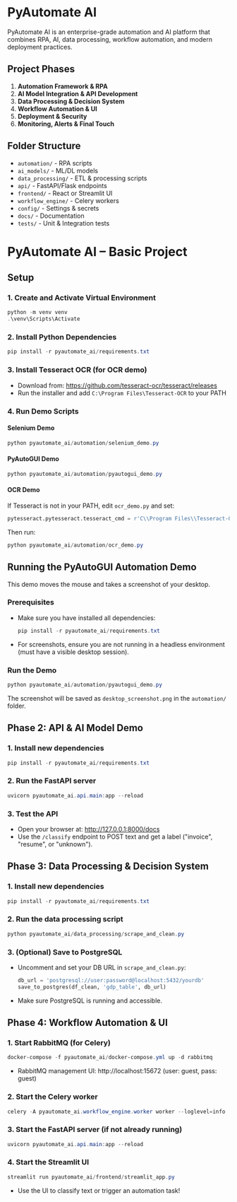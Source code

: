 # PyAutomate AI

PyAutomate AI is an enterprise-grade automation and AI platform that combines RPA, AI, data processing, workflow automation, and modern deployment practices.

## Project Phases

1. **Automation Framework & RPA**
2. **AI Model Integration & API Development**
3. **Data Processing & Decision System**
4. **Workflow Automation & UI**
5. **Deployment & Security**
6. **Monitoring, Alerts & Final Touch**

## Folder Structure

- `automation/` - RPA scripts
- `ai_models/` - ML/DL models
- `data_processing/` - ETL & processing scripts
- `api/` - FastAPI/Flask endpoints
- `frontend/` - React or Streamlit UI
- `workflow_engine/` - Celery workers
- `config/` - Settings & secrets
- `docs/` - Documentation
- `tests/` - Unit & Integration tests

# PyAutomate AI – Basic Project

## Setup

### 1. Create and Activate Virtual Environment
```powershell
python -m venv venv
.\venv\Scripts\Activate
```

### 2. Install Python Dependencies
```powershell
pip install -r pyautomate_ai/requirements.txt
```

### 3. Install Tesseract OCR (for OCR demo)
- Download from: https://github.com/tesseract-ocr/tesseract/releases
- Run the installer and add `C:\Program Files\Tesseract-OCR` to your PATH

### 4. Run Demo Scripts

#### Selenium Demo
```powershell
python pyautomate_ai/automation/selenium_demo.py
```

#### PyAutoGUI Demo
```powershell
python pyautomate_ai/automation/pyautogui_demo.py
```

#### OCR Demo
If Tesseract is not in your PATH, edit `ocr_demo.py` and set:
```python
pytesseract.pytesseract.tesseract_cmd = r'C\\Program Files\\Tesseract-OCR\\tesseract.exe'
```
Then run:
```powershell
python pyautomate_ai/automation/ocr_demo.py
```

## Running the PyAutoGUI Automation Demo

This demo moves the mouse and takes a screenshot of your desktop.

### Prerequisites
- Make sure you have installed all dependencies:
  ```powershell
  pip install -r pyautomate_ai/requirements.txt
  ```
- For screenshots, ensure you are not running in a headless environment (must have a visible desktop session).

### Run the Demo
```powershell
python pyautomate_ai/automation/pyautogui_demo.py
```

The screenshot will be saved as `desktop_screenshot.png` in the `automation/` folder.

## Phase 2: API & AI Model Demo

### 1. Install new dependencies
```powershell
pip install -r pyautomate_ai/requirements.txt
```

### 2. Run the FastAPI server
```powershell
uvicorn pyautomate_ai.api.main:app --reload
```

### 3. Test the API
- Open your browser at: http://127.0.0.1:8000/docs
- Use the `/classify` endpoint to POST text and get a label ("invoice", "resume", or "unknown"). 

## Phase 3: Data Processing & Decision System

### 1. Install new dependencies
```powershell
pip install -r pyautomate_ai/requirements.txt
```

### 2. Run the data processing script
```powershell
python pyautomate_ai/data_processing/scrape_and_clean.py
```

### 3. (Optional) Save to PostgreSQL
- Uncomment and set your DB URL in `scrape_and_clean.py`:
  ```python
  db_url = 'postgresql://user:password@localhost:5432/yourdb'
  save_to_postgres(df_clean, 'gdp_table', db_url)
  ```
- Make sure PostgreSQL is running and accessible. 

## Phase 4: Workflow Automation & UI

### 1. Start RabbitMQ (for Celery)
```powershell
docker-compose -f pyautomate_ai/docker-compose.yml up -d rabbitmq
```
- RabbitMQ management UI: http://localhost:15672 (user: guest, pass: guest)

### 2. Start the Celery worker
```powershell
celery -A pyautomate_ai.workflow_engine.worker worker --loglevel=info
```

### 3. Start the FastAPI server (if not already running)
```powershell
uvicorn pyautomate_ai.api.main:app --reload
```

### 4. Start the Streamlit UI
```powershell
streamlit run pyautomate_ai/frontend/streamlit_app.py
```

- Use the UI to classify text or trigger an automation task!
